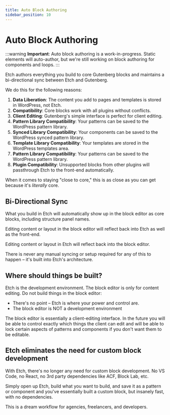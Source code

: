 ```yaml
---
title: Auto Block Authoring
sidebar_position: 10
---
```


# Auto Block Authoring

:::warning
**Important**: Auto block authoring is a work-in-progress. Static elements will auto-author, but we're still working on block authoring for components and loops.
:::


Etch authors everything you build to core Gutenberg blocks and maintains a bi-directional sync between Etch and Gutenberg.

We do this for the following reasons:

1. **Data Liberation**: The content you add to pages and templates is stored in WordPress, not Etch.
2. **Compatibility**: Core blocks work with all plugins without conflicts.
3. **Client Editing**: Gutenberg's simple interface is perfect for client editing.
4. **Pattern Library Compatibility**: Your patterns can be saved to the WordPress pattern library.
5. **Synced Library Compatibility**: Your components can be saved to the WordPress synced pattern library.
6. **Template Library Compatibility**: Your templates are stored in the WordPress templates area.
7. **Pattern Library Compatibility**: Your patterns can be saved to the WordPress pattern library.
8. **Plugin Compatibility**: Unsupported blocks from other plugins will passthrough Etch to the front-end automatically.

When it comes to staying "close to core," this is as close as you can get because it's *literally* core.

## Bi-Directional Sync

What you build in Etch will automatically show up in the block editor as core blocks, including structure panel names.

Editing content or layout in the block editor will reflect back into Etch as well as the front-end.

Editing content or layout in Etch will reflect back into the block editor.

There is never any manual syncing or setup required for any of this to happen – it's built into Etch's architecture.

## Where should things be built?

Etch is the development environment. The block editor is only for content editing. Do not build things in the block editor: 

- There's no point – Etch is where your power and control are.
- The block editor is NOT a development environment

The block editor is essentially a client-editing interface. In the future you will be able to control exactly which things the client can edit and will be able to lock certain aspects of patterns and components if you don't want them to be editable.

## Etch eliminates the need for custom block development

With Etch, there's no longer any need for custom block development. No VS Code, no React, no 3rd party dependencies like ACF, Block Lab, etc.

Simply open up Etch, build what you want to build, and save it as a pattern or component and you've essentially built a custom block, but insanely fast, with no dependencies.

This is a dream workflow for agencies, freelancers, and developers.